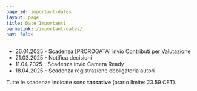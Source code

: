 ```yaml
---
page_id: important-dates
layout: page
title: Date Importanti
permalink: /important-dates/
nav: false
---
```


* 26.01.2025 - Scadenza [PROROGATA] invio Contributi per Valutazione
* 21.03.2025 - Notifica decisioni
* 11.04.2025 - Scadenza invio Camera Ready
* 18.04.2025 - Scadenza registrazione obbligatoria autori

Tutte le scadenze indicate sono **tassative** (orario limite: 23.59 CET).